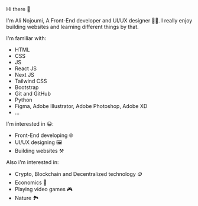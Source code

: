 Hi there 👋

I'm Ali Nojoumi, A Front-End developer and UI/UX designer 🧑‍💻. I really enjoy building websites and learning different things by that.

I'm familiar with: 
- HTML
- CSS
- JS
- React JS
- Next JS
- Tailwind CSS 
- Bootstrap
- Git and GitHub
- Python
- Figma, Adobe Illustrator, Adobe Photoshop, Adobe XD
- ...

I'm interested in 😀:
- Front-End developing 🌐
- UI/UX designing 🖼️
- Building websites ⚒️

Also i'm interested in:
- Crypto, Blockchain and Decentralized technology 🪙
- Economics 🏦
- Playing video games 🎮
- Nature 🏞️

